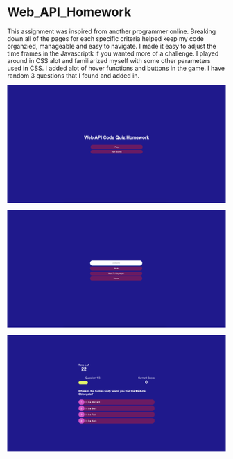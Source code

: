# Web_API_Homework

This assignment was inspired from another programmer online. 
Breaking down all of the pages for each specific criteria helped keep my code organzied, manageable and easy to navigate.
I made it easy to adjust the time frames in the Javascriptk if you wanted more of a challenge.
I played around in CSS alot and familiarized myself with some other parameters used in CSS.
I added alot of hover functions and buttons in the game. 
I have random 3 questions that I found and added in.

![](https://github.com/killerkyle/Web_API_Homework/blob/master/assets/Screen%20Shot%202020-06-27%20at%209.29.12%20AM.png)

![](https://github.com/killerkyle/Web_API_Homework/blob/master/assets/Screen%20Shot%202020-06-27%20at%209.33.09%20AM.png)

![](https://github.com/killerkyle/Web_API_Homework/blob/master/assets/Screen%20Shot%202020-06-27%20at%209.35.05%20AM.png)

